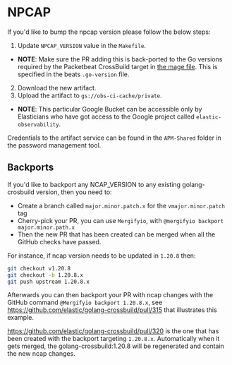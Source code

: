 # NPCAP

If you'd like to bump the npcap version please follow the below steps:

1) Update `NPCAP_VERSION` value in the `Makefile`.
  * **NOTE**: Make sure the PR adding this is back-ported to the Go versions required by the Packetbeat CrossBuild target in [the mage file](https://github.com/elastic/beats/blob/main/x-pack/packetbeat/magefile.go). This is specified in the beats `.go-version` file.
2) Download the new artifact.
3) Upload the artifact to `gs://obs-ci-cache/private`.
  * **NOTE**: This particular Google Bucket can be accessible only by Elasticians who have got access to the Google project called `elastic-observability`.

Credentials to the artifact service can be found in the `APM-Shared` folder in the password management tool.

## Backports

If you'd like to backport any NCAP_VERSION to any existing golang-crosbuild version, then you need to:

* Create a branch called `major.minor.patch.x` for the `vmajor.minor.patch` tag
* Cherry-pick your PR, you can use `Mergifyio`, with `@mergifyio backport major.minor.path.x`
* Then the new PR that has been created can be merged when all the GitHub checks have passed.

For instance, if ncap version needs to be updated in `1.20.8` then:

```bash
git checkout v1.20.8
git checkout -b 1.20.8.x
git push upstream 1.20.8.x
```

Afterwards you can then backport your PR with ncap changes with the GitHub command `@Mergifyio backport 1.20.8.x`,
see https://github.com/elastic/golang-crossbuild/pull/315 that illustrates this example.

https://github.com/elastic/golang-crossbuild/pull/320 is the one that has been created with the backport targeting
`1.20.8.x`. Automatically when it gets merged, the golang-crossbuild:1.20.8 will be regenerated and contain the
new ncap changes.
